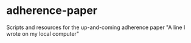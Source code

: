 # adherence-paper
Scripts and resources for the up-and-coming adherence paper
"A line I wrote on my local computer" 

